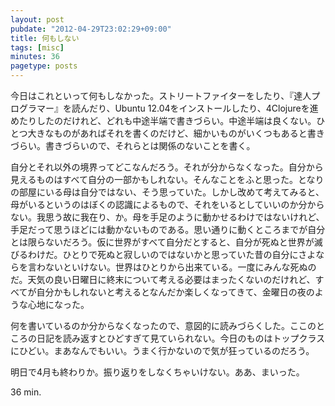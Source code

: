 ```yaml
---
layout: post
pubdate: "2012-04-29T23:02:29+09:00"
title: 何もしない
tags: [misc]
minutes: 36
pagetype: posts
---
```

今日はこれといって何もしなかった。ストリートファイターをしたり、『達人プログラマー』を読んだり、Ubuntu 12.04をインストールしたり、4Clojureを進めたりしたのだけれど、どれも中途半端で書きづらい。中途半端は良くない。ひとつ大きなものがあればそれを書くのだけど、細かいものがいくつもあると書きづらい。書きづらいので、それらとは関係のないことを書く。

自分とそれ以外の境界ってどこなんだろう。それが分からなくなった。自分から見えるものはすべて自分の一部かもしれない。そんなことをふと思った。となりの部屋にいる母は自分ではない、そう思っていた。しかし改めて考えてみると、母がいるというのはぼくの認識によるもので、それをいるとしていいのか分からない。我思う故に我在り、か。母を手足のように動かせるわけではないけれど、手足だって思うほどには動かないものである。思い通りに動くところまでが自分とは限らないだろう。仮に世界がすべて自分だとすると、自分が死ぬと世界が滅びるわけだ。ひとりで死ぬと寂しいのではないかと思っていた昔の自分にさよならを言わないといけない。世界はひとりから出来ている。一度にみんな死ぬのだ。天気の良い日曜日に終末について考える必要はまったくないのだけれど、すべてが自分かもしれないと考えるとなんだか楽しくなってきて、金曜日の夜のような心地になった。

何を書いているのか分からなくなったので、意図的に読みづらくした。ここのところの日記を読み返すとひどすぎて見ていられない。今日のものはトップクラスにひどい。まあなんでもいい。うまく行かないので気が狂っているのだろう。

明日で4月も終わりか。振り返りをしなくちゃいけない。ああ、まいった。

36 min.
